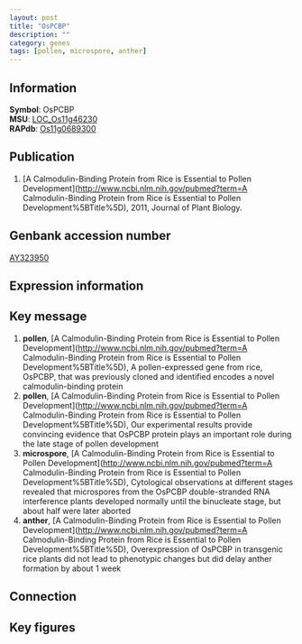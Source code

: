 ```yaml
---
layout: post
title: "OsPCBP"
description: ""
category: genes
tags: [pollen, microspore, anther]
---
```


## Information
__Symbol__: OsPCBP  
__MSU__: [LOC_Os11g46230](http://rice.plantbiology.msu.edu/cgi-bin/ORF_infopage.cgi?orf=LOC_Os11g46230)  
__RAPdb__: [Os11g0689300](http://rapdb.dna.affrc.go.jp/viewer/gbrowse_details/irgsp1?name=Os11g0689300)  

## Publication
1. [A Calmodulin-Binding Protein from Rice is Essential to Pollen Development](http://www.ncbi.nlm.nih.gov/pubmed?term=A Calmodulin-Binding Protein from Rice is Essential to Pollen Development%5BTitle%5D), 2011, Journal of Plant Biology.

## Genbank accession number
[AY323950](http://www.ncbi.nlm.nih.gov/nuccore/AY323950)  

## Expression information

## Key message
1. __pollen__, [A Calmodulin-Binding Protein from Rice is Essential to Pollen Development](http://www.ncbi.nlm.nih.gov/pubmed?term=A Calmodulin-Binding Protein from Rice is Essential to Pollen Development%5BTitle%5D), A pollen-expressed gene from rice, OsPCBP, that was previously cloned and identified encodes a novel calmodulin-binding protein
2. __pollen__, [A Calmodulin-Binding Protein from Rice is Essential to Pollen Development](http://www.ncbi.nlm.nih.gov/pubmed?term=A Calmodulin-Binding Protein from Rice is Essential to Pollen Development%5BTitle%5D),  Our experimental results provide convincing evidence that OsPCBP protein plays an important role during the late stage of pollen development
3. __microspore__, [A Calmodulin-Binding Protein from Rice is Essential to Pollen Development](http://www.ncbi.nlm.nih.gov/pubmed?term=A Calmodulin-Binding Protein from Rice is Essential to Pollen Development%5BTitle%5D),  Cytological observations at different stages revealed that microspores from the OsPCBP double-stranded RNA interference plants developed normally until the binucleate stage, but about half were later aborted
4. __anther__, [A Calmodulin-Binding Protein from Rice is Essential to Pollen Development](http://www.ncbi.nlm.nih.gov/pubmed?term=A Calmodulin-Binding Protein from Rice is Essential to Pollen Development%5BTitle%5D),  Overexpression of OsPCBP in transgenic rice plants did not lead to phenotypic changes but did delay anther formation by about 1 week

## Connection

## Key figures


